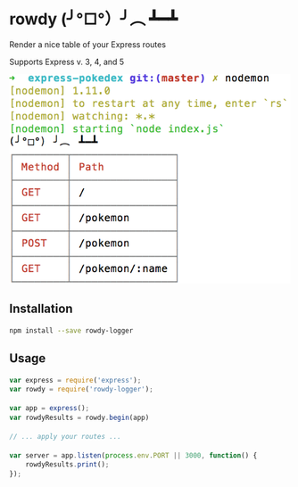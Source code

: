 # rowdy (╯°□°）╯︵ ┻━┻

Render a nice table of your Express routes

Supports Express v. 3, 4, and 5

![](example.png)

## Installation

```sh
npm install --save rowdy-logger
```

## Usage

```javascript
var express = require('express');
var rowdy = require('rowdy-logger');

var app = express();
var rowdyResults = rowdy.begin(app)

// ... apply your routes ...

var server = app.listen(process.env.PORT || 3000, function() {
    rowdyResults.print();
});
```
